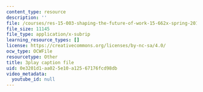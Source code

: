 ```yaml
---
content_type: resource
description: ''
file: /courses/res-15-003-shaping-the-future-of-work-15-662x-spring-2016/0e3201d1aa025e10a12567176fcd98db_ADWGuj3nDQo.vtt
file_size: 11145
file_type: application/x-subrip
learning_resource_types: []
license: https://creativecommons.org/licenses/by-nc-sa/4.0/
ocw_type: OCWFile
resourcetype: Other
title: 3play caption file
uid: 0e3201d1-aa02-5e10-a125-67176fcd98db
video_metadata:
  youtube_id: null
---
```

